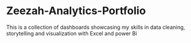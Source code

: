 # Zeezah-Analytics-Portfolio
This is a collection of dashboards showcasing my skills in data cleaning, storytelling and visualization with Excel and power Bi
